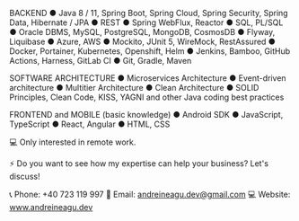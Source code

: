 BACKEND
● Java 8 / 11, Spring Boot, Spring Cloud, Spring Security, Spring Data, Hibernate / JPA
● REST
● Spring WebFlux, Reactor
● SQL, PL/SQL
● Oracle DBMS, MySQL, PostgreSQL, MongoDB, CosmosDB
● Flyway, Liquibase
● Azure, AWS
● Mockito, JUnit 5, WireMock, RestAssured
● Docker, Portainer, Kubernetes, Openshift, Helm
● Jenkins, Bamboo, GitHub Actions, Harness, GitLab CI
● Git, Gradle, Maven

SOFTWARE ARCHITECTURE
● Microservices Architecture
● Event-driven architecture
● Multitier Architecture
● Clean Architecture
● SOLID Principles, Clean Code, KISS, YAGNI and other Java coding best practices


FRONTEND and MOBILE (basic knowledge)
● Android SDK
● JavaScript, TypeScript
● React, Angular
● HTML, CSS

💻 Only interested in remote work.

⚡️ Do you want to see how my expertise can help your business? Let's discuss!

📞 Phone: +40 723 119 997
📩 Email: andreineagu.dev@gmail.com
💻 Website: www.andreineagu.dev
